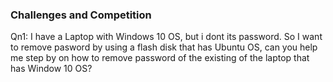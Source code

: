 ### Challenges and  Competition

Qn1: I have a Laptop with Windows 10 OS, but i dont its password. So I want to remove pasword by using a flash disk that has Ubuntu OS, can you help me step by on how to remove password of the existing of the laptop that has Window 10 OS?
